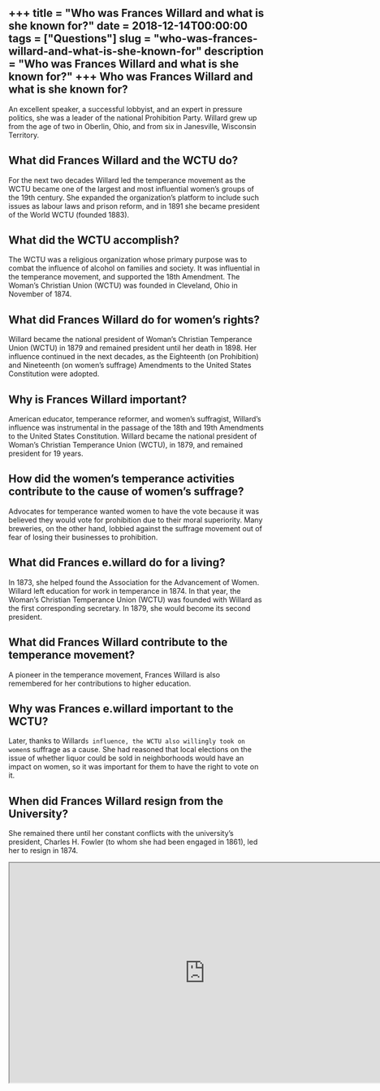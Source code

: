 +++
title = "Who was Frances Willard and what is she known for?"
date = 2018-12-14T00:00:00
tags = ["Questions"]
slug = "who-was-frances-willard-and-what-is-she-known-for"
description = "Who was Frances Willard and what is she known for?"
+++
Who was Frances Willard and what is she known for?
--------------------------------------------------

An excellent speaker, a successful lobbyist, and an expert in pressure politics, she was a leader of the national Prohibition Party. Willard grew up from the age of two in Oberlin, Ohio, and from six in Janesville, Wisconsin Territory.

What did Frances Willard and the WCTU do?
-----------------------------------------

For the next two decades Willard led the temperance movement as the WCTU became one of the largest and most influential women’s groups of the 19th century. She expanded the organization’s platform to include such issues as labour laws and prison reform, and in 1891 she became president of the World WCTU (founded 1883).

What did the WCTU accomplish?
-----------------------------

The WCTU was a religious organization whose primary purpose was to combat the influence of alcohol on families and society. It was influential in the temperance movement, and supported the 18th Amendment. The Woman’s Christian Union (WCTU) was founded in Cleveland, Ohio in November of 1874.

What did Frances Willard do for women’s rights?
-----------------------------------------------

Willard became the national president of Woman’s Christian Temperance Union (WCTU) in 1879 and remained president until her death in 1898. Her influence continued in the next decades, as the Eighteenth (on Prohibition) and Nineteenth (on women’s suffrage) Amendments to the United States Constitution were adopted.

Why is Frances Willard important?
---------------------------------

American educator, temperance reformer, and women’s suffragist, Willard’s influence was instrumental in the passage of the 18th and 19th Amendments to the United States Constitution. Willard became the national president of Woman’s Christian Temperance Union (WCTU), in 1879, and remained president for 19 years.

How did the women’s temperance activities contribute to the cause of women’s suffrage?
--------------------------------------------------------------------------------------

Advocates for temperance wanted women to have the vote because it was believed they would vote for prohibition due to their moral superiority. Many breweries, on the other hand, lobbied against the suffrage movement out of fear of losing their businesses to prohibition.

What did Frances e.willard do for a living?
-------------------------------------------

In 1873, she helped found the Association for the Advancement of Women. Willard left education for work in temperance in 1874. In that year, the Woman’s Christian Temperance Union (WCTU) was founded with Willard as the first corresponding secretary. In 1879, she would become its second president.

What did Frances Willard contribute to the temperance movement?
---------------------------------------------------------------

A pioneer in the temperance movement, Frances Willard is also remembered for her contributions to higher education.

Why was Frances e.willard important to the WCTU?
------------------------------------------------

Later, thanks to Willard`s influence, the WCTU also willingly took on women`s suffrage as a cause. She had reasoned that local elections on the issue of whether liquor could be sold in neighborhoods would have an impact on women, so it was important for them to have the right to vote on it.

When did Frances Willard resign from the University?
----------------------------------------------------

She remained there until her constant conflicts with the university’s president, Charles H. Fowler (to whom she had been engaged in 1861), led her to resign in 1874.

<iframe allow="accelerometer; autoplay; clipboard-write; encrypted-media; gyroscope; picture-in-picture" allowfullscreen="" class="__youtube_prefs__  epyt-is-override  no-lazyload" data-no-lazy="1" data-origheight="433" data-origwidth="770" data-skipgform_ajax_framebjll="" height="433" id="_ytid_53878" loading="lazy" src="https://www.youtube.com/embed/TRskmaV-bgo?enablejsapi=1&autoplay=0&cc_load_policy=0&cc_lang_pref=&iv_load_policy=1&loop=0&modestbranding=0&rel=1&fs=1&playsinline=0&autohide=2&theme=dark&color=red&controls=1&" title="YouTube player" width="770"></iframe>